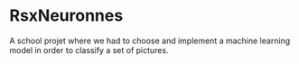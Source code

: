 # RsxNeuronnes
A school projet where we had to choose and implement a machine learning model in order to classify a set of pictures.
